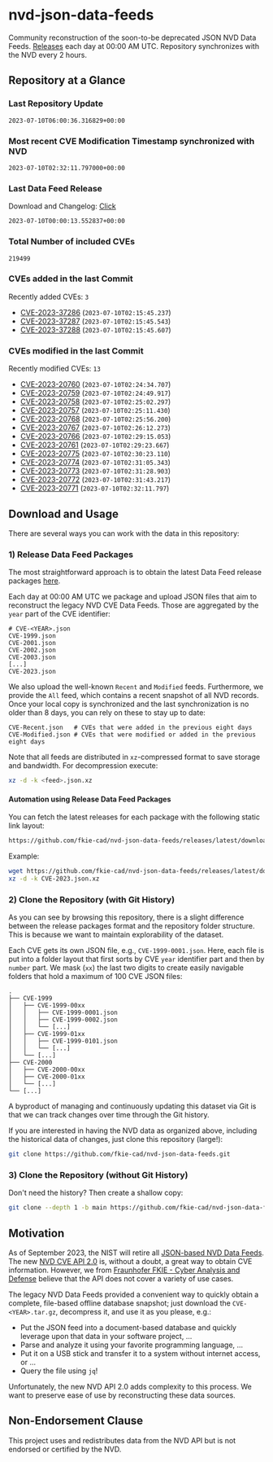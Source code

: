 # nvd-json-data-feeds

Community reconstruction of the soon-to-be deprecated JSON NVD Data Feeds. 
[Releases](https://github.com/fkie-cad/nvd-json-data-feeds/releases/latest) each day at 00:00 AM UTC.
Repository synchronizes with the NVD every 2 hours.

## Repository at a Glance

### Last Repository Update

```plain
2023-07-10T06:00:36.316829+00:00
```

### Most recent CVE Modification Timestamp synchronized with NVD

```plain
2023-07-10T02:32:11.797000+00:00
```

### Last Data Feed Release

Download and Changelog: [Click](https://github.com/fkie-cad/nvd-json-data-feeds/releases/latest)

```plain
2023-07-10T00:00:13.552837+00:00
```

### Total Number of included CVEs

```plain
219499
```

### CVEs added in the last Commit

Recently added CVEs: `3`

* [CVE-2023-37286](CVE-2023/CVE-2023-372xx/CVE-2023-37286.json) (`2023-07-10T02:15:45.237`)
* [CVE-2023-37287](CVE-2023/CVE-2023-372xx/CVE-2023-37287.json) (`2023-07-10T02:15:45.543`)
* [CVE-2023-37288](CVE-2023/CVE-2023-372xx/CVE-2023-37288.json) (`2023-07-10T02:15:45.607`)


### CVEs modified in the last Commit

Recently modified CVEs: `13`

* [CVE-2023-20760](CVE-2023/CVE-2023-207xx/CVE-2023-20760.json) (`2023-07-10T02:24:34.707`)
* [CVE-2023-20759](CVE-2023/CVE-2023-207xx/CVE-2023-20759.json) (`2023-07-10T02:24:49.917`)
* [CVE-2023-20758](CVE-2023/CVE-2023-207xx/CVE-2023-20758.json) (`2023-07-10T02:25:02.297`)
* [CVE-2023-20757](CVE-2023/CVE-2023-207xx/CVE-2023-20757.json) (`2023-07-10T02:25:11.430`)
* [CVE-2023-20768](CVE-2023/CVE-2023-207xx/CVE-2023-20768.json) (`2023-07-10T02:25:56.200`)
* [CVE-2023-20767](CVE-2023/CVE-2023-207xx/CVE-2023-20767.json) (`2023-07-10T02:26:12.273`)
* [CVE-2023-20766](CVE-2023/CVE-2023-207xx/CVE-2023-20766.json) (`2023-07-10T02:29:15.053`)
* [CVE-2023-20761](CVE-2023/CVE-2023-207xx/CVE-2023-20761.json) (`2023-07-10T02:29:23.667`)
* [CVE-2023-20775](CVE-2023/CVE-2023-207xx/CVE-2023-20775.json) (`2023-07-10T02:30:23.110`)
* [CVE-2023-20774](CVE-2023/CVE-2023-207xx/CVE-2023-20774.json) (`2023-07-10T02:31:05.343`)
* [CVE-2023-20773](CVE-2023/CVE-2023-207xx/CVE-2023-20773.json) (`2023-07-10T02:31:28.903`)
* [CVE-2023-20772](CVE-2023/CVE-2023-207xx/CVE-2023-20772.json) (`2023-07-10T02:31:43.217`)
* [CVE-2023-20771](CVE-2023/CVE-2023-207xx/CVE-2023-20771.json) (`2023-07-10T02:32:11.797`)


## Download and Usage

There are several ways you can work with the data in this repository:

### 1) Release Data Feed Packages

The most straightforward approach is to obtain the latest Data Feed release packages [here](https://github.com/fkie-cad/nvd-json-data-feeds/releases/latest).

Each day at 00:00 AM UTC we package and upload JSON files that aim to reconstruct the legacy NVD CVE Data Feeds.
Those are aggregated by the `year` part of the CVE identifier:

```
# CVE-<YEAR>.json
CVE-1999.json
CVE-2001.json
CVE-2002.json
CVE-2003.json
[...]
CVE-2023.json
```

We also upload the well-known `Recent` and `Modified` feeds.
Furthermore, we provide the `All` feed, which contains a recent snapshot of all NVD records.
Once your local copy is synchronized and the last synchronization is no older than 8 days, you can rely on these to stay up to date:

```plain
CVE-Recent.json   # CVEs that were added in the previous eight days
CVE-Modified.json # CVEs that were modified or added in the previous eight days
```

Note that all feeds are distributed in `xz`-compressed format to save storage and bandwidth.
For decompression execute:

```sh
xz -d -k <feed>.json.xz
```


#### Automation using Release Data Feed Packages

You can fetch the latest releases for each package with the following static link layout:

```sh
https://github.com/fkie-cad/nvd-json-data-feeds/releases/latest/download/CVE-<YEAR>.json.xz
```

Example:

```sh
wget https://github.com/fkie-cad/nvd-json-data-feeds/releases/latest/download/CVE-2023.json.xz
xz -d -k CVE-2023.json.xz
```

### 2) Clone the Repository (with Git History)

As you can see by browsing this repository, there is a slight difference between the release packages format and the repository folder structure.
This is because we want to maintain explorability of the dataset.

Each CVE gets its own JSON file, e.g., `CVE-1999-0001.json`.
Here, each file is put into a folder layout that first sorts by CVE `year` identifier part and then by `number` part.
We mask (`xx`) the last two digits to create easily navigable folders that hold a maximum of 100 CVE JSON files:

```plain
.
├── CVE-1999
│   ├── CVE-1999-00xx
│   │   ├── CVE-1999-0001.json
│   │   ├── CVE-1999-0002.json
│   │   └── [...]
│   ├── CVE-1999-01xx
│   │   ├── CVE-1999-0101.json
│   │   └── [...]
│   └── [...]
├── CVE-2000
│   ├── CVE-2000-00xx
│   ├── CVE-2000-01xx
│   └── [...]
└── [...]
```

A byproduct of managing and continuously updating this dataset via Git is that we can track changes over time through the Git history.

If you are interested in having the NVD data as organized above, including the historical data of changes, just clone this repository (large!):

```sh
git clone https://github.com/fkie-cad/nvd-json-data-feeds.git
```

### 3) Clone the Repository (without Git History)

Don't need the history? Then create a shallow copy:

```sh
git clone --depth 1 -b main https://github.com/fkie-cad/nvd-json-data-feeds.git
```

## Motivation

As of September 2023, the NIST will retire all [JSON-based NVD Data Feeds](https://nvd.nist.gov/vuln/data-feeds#divRetirementBanner-1).
The new [NVD CVE API 2.0](https://nvd.nist.gov/developers/vulnerabilities) is, without a doubt, a great way to obtain CVE information.
However, we from [Fraunhofer FKIE - Cyber Analysis and Defense](https://www.fkie.fraunhofer.de/en/departments/cad.html) believe that the API does not cover a variety of use cases.

The legacy NVD Data Feeds provided a convenient way to quickly obtain a complete, file-based offline database snapshot; just download the `CVE-<YEAR>.tar.gz`, decompress it, and use it as you please, e.g.:

* Put the JSON feed into a document-based database and quickly leverage upon that data in your software project, ...
* Parse and analyze it using your favorite programming language, ...
* Put it on a USB stick and transfer it to a system without internet access, or ...
* Query the file using `jq`!

Unfortunately, the new NVD API 2.0 adds complexity to this process.
We want to preserve ease of use by reconstructing these data sources.

## Non-Endorsement Clause

This project uses and redistributes data from the NVD API but is not endorsed or certified by the NVD.